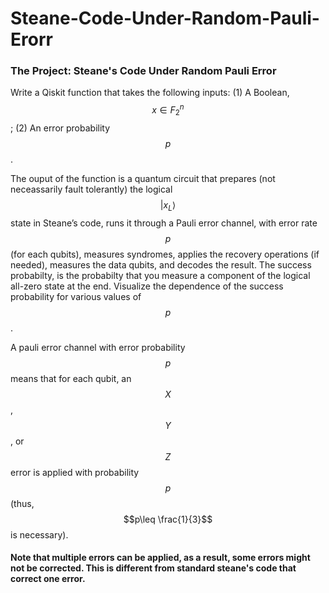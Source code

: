 # Steane-Code-Under-Random-Pauli-Erorr

### The Project: Steane's Code Under Random Pauli Error

Write a Qiskit function that takes the following inputs: (1) A Boolean, $$x\in F_2^n$$; (2) An error probability $$p$$.

The ouput of the function is a quantum circuit that prepares (not neceassarily fault tolerantly) the logical $$|x_L\rangle $$ state in Steane’s code, runs it through a Pauli error channel, with error rate $$p$$ (for each qubits), measures syndromes, applies the recovery operations (if needed), measures the data qubits, and decodes the result.
The success probabilty, is the probabilty that you measure a component of the logical all-zero state at the end. Visualize the dependence of the success probability for various values of $$p$$.

A pauli error channel with error probability $$p$$ means that for each qubit, an $$X$$, $$Y$$, or $$Z$$ error is applied with probability $$p$$ (thus, $$p\leq \frac{1}{3}$$ is necessary). 

#### Note that multiple errors can be applied, as a result, some errors might not be corrected. This is different from standard steane's code that correct one error. 
